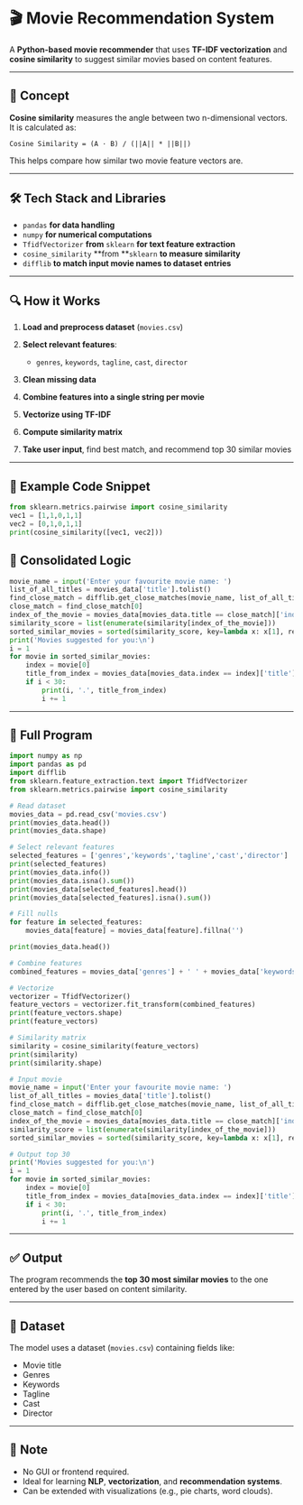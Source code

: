 # 🎬 Movie Recommendation System

A **Python-based movie recommender** that uses **TF-IDF vectorization** and **cosine similarity** to suggest similar movies based on content features.

---

## 📌 Concept

**Cosine similarity** measures the angle between two n-dimensional vectors. It is calculated as:

```
Cosine Similarity = (A ⋅ B) / (||A|| * ||B||)
```

This helps compare how similar two movie feature vectors are.

---

## 🛠️ Tech Stack and Libraries

* `pandas` **for data handling**
* `numpy` **for numerical computations**
* `TfidfVectorizer` **from** `sklearn` **for text feature extraction**
* `cosine_similarity` **from **`sklearn` **to measure similarity**
* `difflib` **to match input movie names to dataset entries**

---

## 🔍 How it Works

1. **Load and preprocess dataset** (`movies.csv`)
2. **Select relevant features**:

   * `genres`, `keywords`, `tagline`, `cast`, `director`
3. **Clean missing data**
4. **Combine features into a single string per movie**
5. **Vectorize using TF-IDF**
6. **Compute similarity matrix**
7. **Take user input**, find best match, and recommend top 30 similar movies

---

## 🧪 Example Code Snippet

```python
from sklearn.metrics.pairwise import cosine_similarity
vec1 = [1,1,0,1,1]
vec2 = [0,1,0,1,1]
print(cosine_similarity([vec1, vec2]))
```

## 🧠 Consolidated Logic
```python
movie_name = input('Enter your favourite movie name: ')
list_of_all_titles = movies_data['title'].tolist()
find_close_match = difflib.get_close_matches(movie_name, list_of_all_titles)
close_match = find_close_match[0]
index_of_the_movie = movies_data[movies_data.title == close_match]['index'].values[0]
similarity_score = list(enumerate(similarity[index_of_the_movie]))
sorted_similar_movies = sorted(similarity_score, key=lambda x: x[1], reverse=True)
print('Movies suggested for you:\n')
i = 1
for movie in sorted_similar_movies:
    index = movie[0]
    title_from_index = movies_data[movies_data.index == index]['title'].values[0]
    if i < 30:
        print(i, '.', title_from_index)
        i += 1
```

---

## 🧠 Full Program

```python
import numpy as np
import pandas as pd
import difflib
from sklearn.feature_extraction.text import TfidfVectorizer
from sklearn.metrics.pairwise import cosine_similarity

# Read dataset
movies_data = pd.read_csv('movies.csv')
print(movies_data.head())
print(movies_data.shape)

# Select relevant features
selected_features = ['genres','keywords','tagline','cast','director']
print(selected_features)
print(movies_data.info())
print(movies_data.isna().sum())
print(movies_data[selected_features].head())
print(movies_data[selected_features].isna().sum())

# Fill nulls
for feature in selected_features:
    movies_data[feature] = movies_data[feature].fillna('')

print(movies_data.head())

# Combine features
combined_features = movies_data['genres'] + ' ' + movies_data['keywords'] + ' ' + movies_data['tagline'] + ' ' + movies_data['cast'] + ' ' + movies_data['director']

# Vectorize
vectorizer = TfidfVectorizer()
feature_vectors = vectorizer.fit_transform(combined_features)
print(feature_vectors.shape)
print(feature_vectors)

# Similarity matrix
similarity = cosine_similarity(feature_vectors)
print(similarity)
print(similarity.shape)

# Input movie
movie_name = input('Enter your favourite movie name: ')
list_of_all_titles = movies_data['title'].tolist()
find_close_match = difflib.get_close_matches(movie_name, list_of_all_titles)
close_match = find_close_match[0]
index_of_the_movie = movies_data[movies_data.title == close_match]['index'].values[0]
similarity_score = list(enumerate(similarity[index_of_the_movie]))
sorted_similar_movies = sorted(similarity_score, key=lambda x: x[1], reverse=True)

# Output top 30
print('Movies suggested for you:\n')
i = 1
for movie in sorted_similar_movies:
    index = movie[0]
    title_from_index = movies_data[movies_data.index == index]['title'].values[0]
    if i < 30:
        print(i, '.', title_from_index)
        i += 1
```

---

## ✅ Output

The program recommends the **top 30 most similar movies** to the one entered by the user based on content similarity.

---

## 📁 Dataset

The model uses a dataset (`movies.csv`) containing fields like:

* Movie title
* Genres
* Keywords
* Tagline
* Cast
* Director

---

## 📌 Note

* No GUI or frontend required.
* Ideal for learning **NLP**, **vectorization**, and **recommendation systems**.
* Can be extended with visualizations (e.g., pie charts, word clouds).
